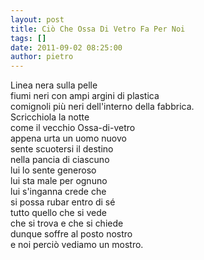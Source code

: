```yaml
---
layout: post
title: Ciò Che Ossa Di Vetro Fa Per Noi
tags: []
date: 2011-09-02 08:25:00
author: pietro
---
```

<div dir="ltr" style="text-align: left">Linea nera sulla pelle<br/>fiumi neri con ampi argini di plastica<br/>comignoli più neri dell'interno della fabbrica.<br/>Scricchiola la notte<br/>come il vecchio Ossa-di-vetro<br/>appena urta un uomo nuovo<br/>sente scuotersi il destino<br/>nella pancia di ciascuno<br/>lui lo sente generoso<br/>lui sta male per ognuno<br/>lui s'inganna crede che<br/>si possa rubar entro di sé<br/>tutto quello che si vede<br/>che si trova e che si chiede<br/>dunque soffre al posto nostro<br/>e noi perciò vediamo un mostro.<br/>
